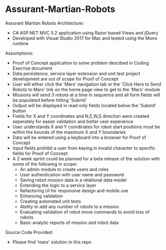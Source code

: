 # Assurant-Martian-Robots
Assurant Martian Robots
 Architecture:
  - C# ASP.NET MVC 5.2 application using Razor based Views and jQuery
  - Developed with Visual Studio 2017 for Mac and tested using the Mono runtime
 
 Assumptions:
  - Proof of Concept application to solve problem descibed in Coding Execrise document
  - Data persistence, service layer extension and unit test project development are out of scope for Proof of Concept
  - User will either click the 'Mars' navigation tab or the 'Click Here to Send Robots to Mars' link on the home page view to get to the 'Mars' module
  - Missions will send 3 robots at a time in sequence and all form fields will be populated before hitting 'Submit'
  - Output will be displayed in read only fields located below the 'Submit' button
  - Fields for X and Y coordinates and N,E,W,S direction were created seperately for easier validation and better user experience
  - User understands X and Y coordinates for robot start positions must be within the bounds of the maximum X and Y boundaries
  - Data will be entered using a keyboard into a browser for Proof of Concept
  - Input fields prohibit a user from keying in invalid character to specific fields for Proof of Concept
  - A 2 week sprint could be planned for a beta release of the solution with some of the following in scope:
      - An admin module to create users and roles
      - User authentication with user name and password
      - Saving robot mission data in a relational data model
      - Extending the logic to a service layer
      - Refactoring UI for responsive design and mobile use
      - Enhancing validation
      - Creating automated unit tests
      - Ability to add any number of robots to a mission
      - Evaluating validation of robot move commands to avoid loss of robots
      - Basic analytic reports of mission and robot data

Source Code Provided:
  - Please find 'mars' solution in this repo
